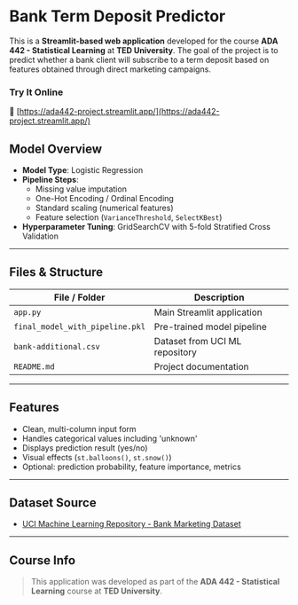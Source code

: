 # Bank Term Deposit Predictor

This is a **Streamlit-based web application** developed for the course **ADA 442 - Statistical Learning** at **TED University**. 
The goal of the project is to predict whether a bank client will subscribe to a term deposit based on features obtained through direct marketing campaigns.



### Try It Online  
🔗 [https://ada442-project.streamlit.app/](https://ada442-project.streamlit.app/)



## Model Overview

- **Model Type**: Logistic Regression
- **Pipeline Steps**:
  - Missing value imputation
  - One-Hot Encoding / Ordinal Encoding
  - Standard scaling (numerical features)
  - Feature selection (`VarianceThreshold`, `SelectKBest`)
- **Hyperparameter Tuning**: GridSearchCV with 5-fold Stratified Cross Validation


---

## Files & Structure

| File / Folder            | Description |
|--------------------------|-------------|
| `app.py`                 | Main Streamlit application |
| `final_model_with_pipeline.pkl` | Pre-trained model pipeline |
| `bank-additional.csv`    | Dataset from UCI ML repository |
| `README.md`              | Project documentation |

---

## Features

- Clean, multi-column input form
- Handles categorical values including 'unknown'
- Displays prediction result (yes/no)
- Visual effects (`st.balloons()`, `st.snow()`)
- Optional: prediction probability, feature importance, metrics

---

## Dataset Source
- [UCI Machine Learning Repository - Bank Marketing Dataset](https://archive.ics.uci.edu/ml/datasets/bank+marketing)

---

## Course Info
> This application was developed as part of the **ADA 442 - Statistical Learning** course at **TED University**.

